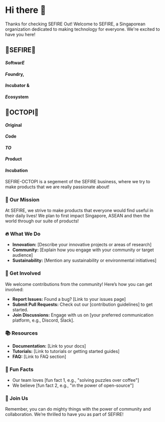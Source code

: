 # Hi there 👋

Thanks for checking SEFIRE Out! 
Welcome to SEFIRE, a Singaporean organization dedicated to making technology for everyone. We're excited to have you here! 

## **💎SEFIRE💎** 
#### *S*oftwar*E* 
#### *F*oundry, 
#### *I*ncubator & 
#### *E*cosystem 

## **🐙OCTOPI🐙**
#### *O*riginal 
#### *C*ode 
#### *TO* 
#### *P*roduct 
#### *I*ncubation 

SEFIRE-OCTOPI is a segement of the SEFIRE business, where we try to make products that we are really passionate about!

### 🌟 Our Mission
At SEFIRE, we strive to make products that everyone would find useful in their daily lives! We plan to first impact Singapore, ASEAN and then the world through our suite of products!

### 🔥 What We Do
- **Innovation:** [Describe your innovative projects or areas of research]
- **Community:** [Explain how you engage with your community or target audience]
- **Sustainability:** [Mention any sustainability or environmental initiatives]

### 🚀 Get Involved
We welcome contributions from the community! Here’s how you can get involved:
- **Report Issues:** Found a bug? [Link to your issues page]
- **Submit Pull Requests:** Check out our [contribution guidelines] to get started.
- **Join Discussions:** Engage with us on [your preferred communication platform, e.g., Discord, Slack].

### 📚 Resources
- **Documentation:** [Link to your docs]
- **Tutorials:** [Link to tutorials or getting started guides]
- **FAQ:** [Link to FAQ section]

### 🍿 Fun Facts
- Our team loves [fun fact 1, e.g., "solving puzzles over coffee"]
- We believe [fun fact 2, e.g., "in the power of open-source"]

### 🧙 Join Us
Remember, you can do mighty things with the power of community and collaboration. We’re thrilled to have you as part of SEFIRE!
